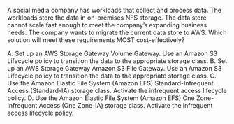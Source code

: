 A social media company has workloads that collect and process data. The workloads store the data in on-premises NFS storage. The data store cannot scale fast enough to meet the company’s expanding business needs. The company wants to migrate the current data store to AWS. Which solution will meet these requirements MOST cost-effectively? 

A. Set up an AWS Storage Gateway Volume Gateway. Use an Amazon S3 Lifecycle policy to transition the data to the appropriate storage class. 
B. Set up an AWS Storage Gateway Amazon S3 File Gateway. Use an Amazon S3 Lifecycle policy to transition the data to the appropriate storage class. 
C. Use the Amazon Elastic File System (Amazon EFS) Standard-Infrequent Access (Standard-IA) storage class. Activate the infrequent access lifecycle policy. 
D. Use the Amazon Elastic File System (Amazon EFS) One Zone-Infrequent Access (One Zone-IA) storage class. Activate the infrequent access lifecycle policy.